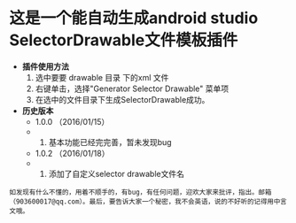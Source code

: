 # 这是一个能自动生成android studio SelectorDrawable文件模板插件

   - **插件使用方法**
      1. 选中要要 drawable 目录 下的xml 文件
      2. 右键单击，选择"Generator Selector Drawable" 菜单项
      3. 在选中的文件目录下生成SelectorDrawable成功。
   - **历史版本**
     - 1.0.0 （2016/01/15）
      - 1. 基本功能已经完完善，暂未发现bug
     - 1.0.2 （2016/01/18）
      - 1. 添加了自定义selector drawable文件名


    如发现有什么不懂的，用着不顺手的，有bug，有任何问题，迎欢大家来批评，指出。邮箱（903600017@qq.com）。最后，要告诉大家一个秘密，我不会英语，说的不好听的记得用中言文哦。
